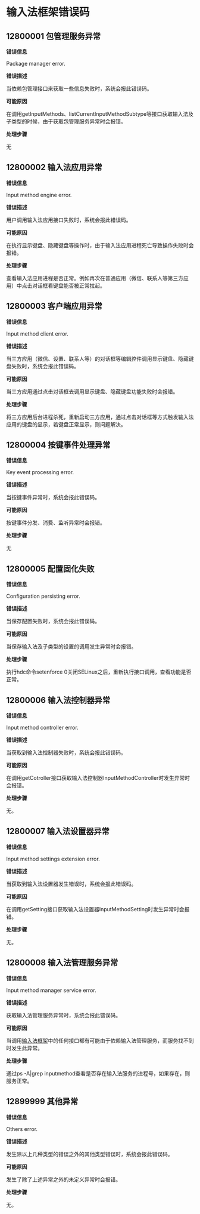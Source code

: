 # 输入法框架错误码

## 12800001 包管理服务异常

**错误信息**

Package manager error.

**错误描述**

当依赖包管理接口来获取一些信息失败时，系统会报此错误码。

**可能原因**

在调用getInputMethods、listCurrentInputMethodSubtype等接口获取输入法及子类型的时候，由于获取包管理服务异常时会报错。

**处理步骤**

无

## 12800002 输入法应用异常

**错误信息**

Input method engine error.

**错误描述**

用户调用输入法应用接口失败时，系统会报此错误码。

**可能原因**

在执行显示键盘、隐藏键盘等操作时，由于输入法应用进程死亡导致操作失败时会报错。

**处理步骤**

查看输入法应用进程是否正常。例如再次在普通应用（微信、联系人等第三方应用）中点击对话框看键盘能否被正常拉起。

## 12800003 客户端应用异常

**错误信息**

Input method client error.

**错误描述**

当三方应用（微信、设置、联系人等）的对话框等编辑控件调用显示键盘、隐藏键盘失败时，系统会报此错误码。

**可能原因**

当三方应用通过点击对话框去调用显示键盘、隐藏键盘功能失败时会报错。

**处理步骤**

将三方应用后台进程杀死，重新启动三方应用，通过点击对话框等方式触发输入法应用的键盘的显示，若键盘正常显示，则问题解决。

## 12800004 按键事件处理异常

**错误信息**

Key event processing error.

**错误描述**

当按键事件异常时，系统会报此错误码。

**可能原因**

按键事件分发、消费、监听异常时会报错。

**处理步骤**

无

## 12800005 配置固化失败

**错误信息**

Configuration persisting error.

**错误描述**

当保存配置失败时，系统会报此错误码。

**可能原因**

当保存输入法及子类型的设置的调用发生异常时会报错。

**处理步骤**

执行hdc命令setenforce 0关闭SELinux之后，重新执行接口调用，查看功能是否正常。

## 12800006 输入法控制器异常

**错误信息**

Input method controller error.

**错误描述**

当获取到输入法控制器失败时，系统会报此错误码。

**可能原因**

在调用getCotroller接口获取输入法控制器InputMethodController时发生异常时会报错。

**处理步骤**

无。

## 12800007 输入法设置器异常

**错误信息**

Input method settings extension error.

**错误描述**

当获取到输入法设置器发生错误时，系统会报此错误码。

**可能原因**

在调用getSetting接口获取输入法设置器InputMethodSetting时发生异常时会报错。

**处理步骤**

无。

## 12800008 输入法管理服务异常

**错误信息**

Input method manager service error.

**错误描述**

获取输入法管理服务异常时，系统会报此错误码。

**可能原因**

当调用[输入法框架](../apis/js-apis-inputmethod.md)中的任何接口都有可能由于依赖输入法管理服务，而服务找不到时发生此异常。

**处理步骤**

通过ps -A|grep inputmethod查看是否存在输入法服务的进程号，如果存在，则服务正常。

## 12899999 其他异常

**错误信息**

Others error.

**错误描述**

发生除以上几种类型的错误之外的其他类型错误时，系统会报此错误码。

**可能原因**

发生了除了上述异常之外的未定义异常时会报错。

**处理步骤**

无。
